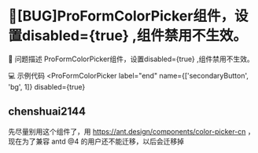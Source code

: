 # 🐛[BUG]ProFormColorPicker组件，设置disabled={true} ,组件禁用不生效。

🧐 问题描述
ProFormColorPicker组件，设置disabled={true} ,组件禁用不生效。

💻 示例代码
<ProFormColorPicker
label="end"
name={['secondaryButton', 'bg', 1]}
disabled={true}

>

## chenshuai2144

先尽量别用这个组件了，用 https://ant.design/components/color-picker-cn ，现在为了兼容 antd @4 的用户还不能迁移，以后会迁移掉
